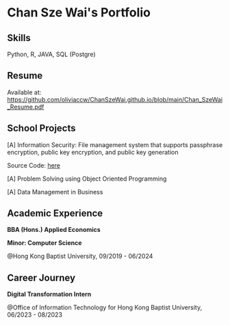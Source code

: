 # Chan Sze Wai's Portfolio
## Skills
Python, R, JAVA, SQL (Postgre)
## Resume
Available at: https://github.com/oliviaccw/ChanSzeWai.github.io/blob/main/Chan_SzeWai_Resume.pdf
## School Projects
[A] Information Security: File management system that supports passphrase encryption, public key encryption, and public key generation

Source Code: [here](https://github.com/oliviaccw/File-Management-System-for-Encryption)

[A] Problem Solving using Object Oriented Programming



[A] Data Management in Business



## Academic Experience
**BBA (Hons.) Applied Economics**

**Minor: Computer Science**

@Hong Kong Baptist University, 09/2019 - 06/2024
## Career Journey
**Digital Transformation Intern**

@Office of Information Technology for Hong Kong Baptist University, 06/2023 - 08/2023
